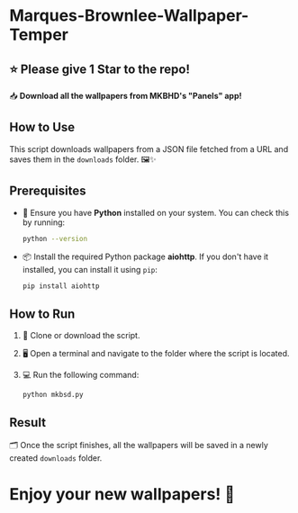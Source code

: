 # Marques-Brownlee-Wallpaper-Temper

## ⭐ Please give 1 Star to the repo!

📥 **Download all the wallpapers from MKBHD's "Panels" app!**

## How to Use

This script downloads wallpapers from a JSON file fetched from a URL and saves them in the `downloads` folder. 🖼️✨

## Prerequisites

- 🔧 Ensure you have **Python** installed on your system. You can check this by running:

  ```bash
  python --version
  ```

- 📦 Install the required Python package **aiohttp**. If you don't have it installed, you can install it using `pip`:

  ```bash
  pip install aiohttp
  ```

## How to Run

1. 🚀 Clone or download the script.
2. 🖥️ Open a terminal and navigate to the folder where the script is located.
3. 💻 Run the following command:

   ```bash
   python mkbsd.py
   ```

## Result

🗂️ Once the script finishes, all the wallpapers will be saved in a newly created `downloads` folder.

# Enjoy your new wallpapers! 🎉
